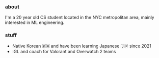 ### about
I'm a 20 year old CS student located in the NYC metropolitan area, mainly interested in ML engineering.

### stuff
- Native Korean 🇰🇷 and have been learning Japanese 🇯🇵 since 2021
- IGL and coach for Valorant and Overwatch 2 teams
